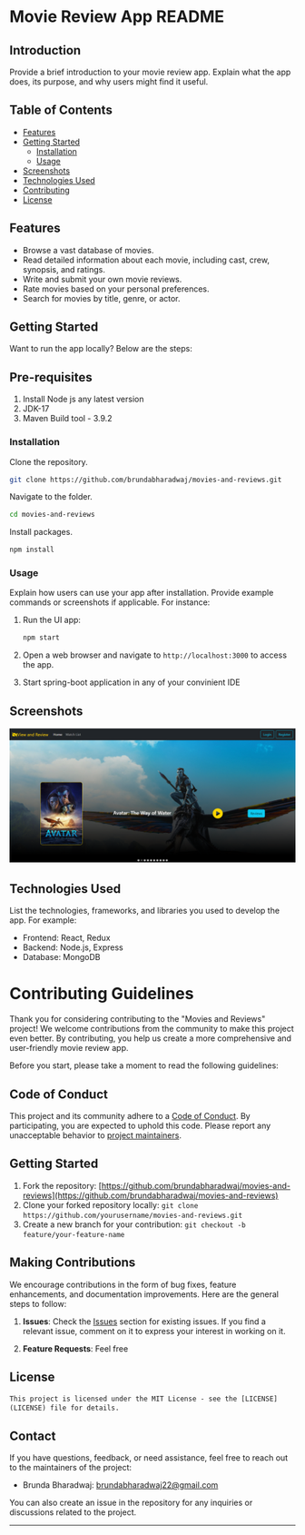 # Movie Review App README

## Introduction

Provide a brief introduction to your movie review app. Explain what the app does, its purpose, and why users might find it useful. 

## Table of Contents

- [Features](#features)
- [Getting Started](#getting-started)
  - [Installation](#installation)
  - [Usage](#usage)
- [Screenshots](#screenshots)
- [Technologies Used](#technologies-used)
- [Contributing](#contributing)
- [License](#license)

## Features
- Browse a vast database of movies.
- Read detailed information about each movie, including cast, crew, synopsis, and ratings.
- Write and submit your own movie reviews.
- Rate movies based on your personal preferences.
- Search for movies by title, genre, or actor.

## Getting Started

Want to run the app locally? Below are the steps:

## Pre-requisites
1) Install  Node js any latest version
2) JDK-17
3) Maven Build tool - 3.9.2

### Installation

Clone the repository.

```bash
git clone https://github.com/brundabharadwaj/movies-and-reviews.git
```

Navigate to the folder.

```bash
cd movies-and-reviews
```
Install packages.

```bash
npm install
```

### Usage

Explain how users can use your app after installation. Provide example commands or screenshots if applicable. For instance:

1. Run the UI app:
   ```bash
   npm start

   ```
  
2. Open a web browser and navigate to `http://localhost:3000` to access the app.

3. Start spring-boot application in any of your convinient IDE

## Screenshots

![Movie Reviewer Application](image.png)

## Technologies Used

List the technologies, frameworks, and libraries you used to develop the app. For example:

- Frontend: React, Redux
- Backend: Node.js, Express
- Database: MongoDB

# Contributing Guidelines

Thank you for considering contributing to the "Movies and Reviews" project! We welcome contributions from the community to make this project even better. By contributing, you help us create a more comprehensive and user-friendly movie review app.

Before you start, please take a moment to read the following guidelines:

## Code of Conduct

This project and its community adhere to a [Code of Conduct](CODE_OF_CONDUCT.md). By participating, you are expected to uphold this code. Please report any unacceptable behavior to [project maintainers](mailto:example@example.com).

## Getting Started

1. Fork the repository: [https://github.com/brundabharadwaj/movies-and-reviews](https://github.com/brundabharadwaj/movies-and-reviews)
2. Clone your forked repository locally: `git clone https://github.com/yourusername/movies-and-reviews.git`
3. Create a new branch for your contribution: `git checkout -b feature/your-feature-name`

## Making Contributions

We encourage contributions in the form of bug fixes, feature enhancements, and documentation improvements. Here are the general steps to follow:

1. **Issues**: Check the [Issues](https://github.com/brundabharadwaj/movies-and-reviews/issues) section for existing issues. If you find a relevant issue, comment on it to express your interest in working on it.

2. **Feature Requests**: Feel free


## License

```plaintext
This project is licensed under the MIT License - see the [LICENSE](LICENSE) file for details.
```

## Contact

If you have questions, feedback, or need assistance, feel free to reach out to the maintainers of the project:

- Brunda Bharadwaj: [brundabharadwaj22@gmail.com](mailto:brundabharadwaj22@gmail.com)

You can also create an issue in the repository for any inquiries or discussions related to the project.


---

